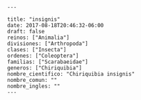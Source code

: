 
      ---

      title: "insignis"
      date: 2017-08-18T20:46:32-06:00
      draft: false
      reinos: ["Animalia"]
      divisiones: ["Arthropoda"]
      clases: ["Insecta"]
      ordenes: ["Coleoptera"]
      familias: ["Scarabaeidae"]
      generos: ["Chiriquibia"]
      nombre_cientifico: "Chiriquibia insignis"
      nombre_comun: ""
      nombre_ingles: ""
      ---

      